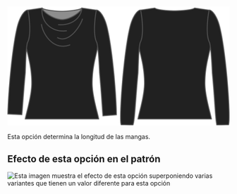 ![La opción de extra de longitud de manga en Diana](./sleevelengthbonus.svg)

Esta opción determina la longitud de las mangas.

## Efecto de esta opción en el patrón

![Esta imagen muestra el efecto de esta opción superponiendo varias variantes que tienen un valor diferente para esta opción](diana\_sleevelengthbonus\_sample.svg "Efecto de esta opción en el patrón")
